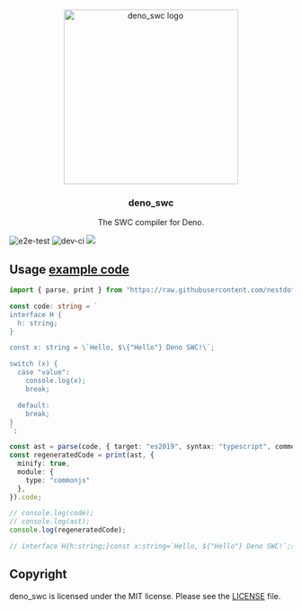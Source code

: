 <br />
<p align="center">
  <a href="https://github.com/divy-beta/deno_swc">
    <img src="https://raw.githubusercontent.com/nestdotland/deno_swc/master/assets/deno_swc.png" alt="deno_swc logo" width="310">
  </a>
  <h3 align="center">deno_swc</h3>

  <p align="center">
    The SWC compiler for Deno.
 </p>
</p>

![e2e-test](https://github.com/nestdotland/deno_swc/workflows/e2e-test/badge.svg)
![dev-ci](https://github.com/nestdotland/deno_swc/workflows/dev-ci/badge.svg)
![](https://img.shields.io/github/v/release/nestdotland/deno_swc?style=plastic)

## Usage [example code](./examples/print.ts)

```typescript
import { parse, print } from "https://raw.githubusercontent.com/nestdotland/deno_swc/master/mod.ts";

const code: string = `
interface H {
  h: string;
}

const x: string = \`Hello, $\{"Hello"} Deno SWC!\`;

switch (x) {
  case "value":
    console.log(x);
    break;

  default:
    break;
}
`;

const ast = parse(code, { target: "es2019", syntax: "typescript", comments: true });
const regeneratedCode = print(ast, {
  minify: true,
  module: {
    type: "commonjs"
  },
}).code;

// console.log(code);
// console.log(ast);
console.log(regeneratedCode);

// interface H{h:string;}const x:string=`Hello, ${"Hello"} Deno SWC!`;switch(x){case "value":console.log(x);break;default:break}
```

## Copyright

deno_swc is licensed under the MIT license. Please see the [LICENSE](LICENSE) file.
